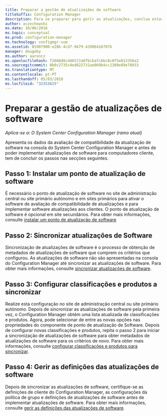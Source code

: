 ```yaml
---
title: Preparar a gestão de atualizações de software
titleSuffix: Configuration Manager
description: Para se preparar para gerir as atualizações, conclua estas tarefas para apresentar os dados da avaliação de compatibilidade na consola do System Center Configuration Manager.
author: aczechowski
ms.date: 10/06/2016
ms.topic: conceptual
ms.prod: configuration-manager
ms.technology: configmgr-sum
ms.assetid: 01907900-e28b-4cd7-9479-42906416707b
manager: dougeby
ms.author: aaroncz
ms.openlocfilehash: f2608d8cd46572a0fbcbafc6bc8c0f5e013356a2
ms.sourcegitcommit: 0b0c2735c4ed822731ae069b4cc1380e89e78933
ms.translationtype: MT
ms.contentlocale: pt-PT
ms.lasthandoff: 05/03/2018
ms.locfileid: "32353625"
---
```

# <a name="prepare-for-software-updates-management"></a>Preparar a gestão de atualizações de software

*Aplica-se a: O System Center Configuration Manager (ramo atual)*

Apresenta os dados da avaliação de compatibilidade da atualização de software na consola do System Center Configuration Manager e antes de poder implementar atualizações de software para computadores cliente, tem de concluir os passos nas secções seguintes.

## <a name="step-1-install-a-software-update-point"></a>Passo 1: Instalar um ponto de atualização de software  
É necessário o ponto de atualização de software no site de administração central ou site primário autónomo e em sites primários para ativar o software de avaliação de compatibilidade de atualizações e para implementar software atualizações aos clientes. O ponto de atualização de software é opcional em site secundários. Para obter mais informações, consulte [instalar um ponto de atualização de software](install-a-software-update-point.md)  

## <a name="step-2-synchronize-software-updates"></a>Passo 2: Sincronizar atualizações de Software
Sincronização de atualizações de software é o processo de obtenção de metadados de atualizações de software que cumprem os critérios que configurou. As atualizações de software não são apresentadas na consola do Configuration Manager até sincronizar as atualizações de software. Para obter mais informações, consulte [sincronizar atualizações de software](synchronize-software-updates.md).   

## <a name="step-3-configure-classifications-and-products-to-synchronize"></a>Passo 3: Configurar classificações e produtos a sincronizar
Realize esta configuração no site de administração central ou site primário autónomo. Depois de sincronizar as atualizações de software pela primeira vez, o Configuration Manager obtém uma lista atualizada de classificações e produtos. Agora, pode selecionar de entre as novas opções nas propriedades do componente de ponto de atualização de Software. Depois de configurar novas classificações e produtos, repita o passo 2 para iniciar a sincronização de atualizações de software para obter metadados de atualizações de software para os critérios de novo. Para obter mais informações, consulte [configurar classificações e produtos para sincronizar](configure-classifications-and-products.md).

## <a name="step-4-manage-settings-for-software-updates"></a>Passo 4: Gerir as definições das atualizações de software
Depois de sincronizar as atualizações de software, certifique-se as definições de cliente do Configuration Manager, as configurações da política de grupo e definições de atualizações de software antes de implementar atualizações de software. Para obter mais informações, consulte [gerir as definições das atualizações de software](manage-settings-for-software-updates.md).
